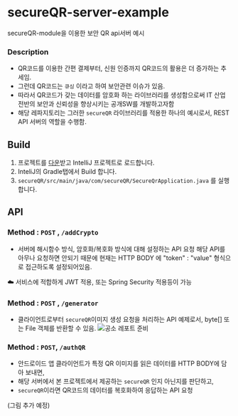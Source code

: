 # secureQR-server-example
secureQR-module을 이용한 보안 QR api서버 예시

<!--OSS_dev_competition, 공개SW 개발자 대회-->

### Description 
- QR코드를 이용한 간편 결제부터, 신원 인증까지 QR코드의 활용은 더 증가하는 추세임.
- 그런데 QR코드는 `큐싱` 이라고 하여 보안관련 이슈가 있음. 
- 따라서 QR코드가 갖는 데이터를 암호화 하는 라이브러리를 생성함으로써 IT 산업 전반의 보안과 신뢰성을 향상시키는 공개SW를 개발하고자함
- 해당 레파지토리는 그러한 `secureQR` 라이브러리를 적용한 하나의 예시로서, REST API 서버의 역할을 수행함.


## Build
1. 프로젝트를 [다운](https://github.com/SoTree17/secureQR-server-example/archive/refs/heads/main.zip)받고 IntelliJ 프로젝트로 로드합니다.  
2. InteliJ의 Gradle탭에서 Build 합니다.
3. <code>secureQR/src/main/java/com/secureQR/SecureQrApplication.java</code> 를 실행합니다.

## API
### Method : `POST` , `/addCrypto` 
- 서버에 해시함수 방식, 암호화/복호화 방식에 대해 설정하는 API 요청
해당 API를 아무나 요청하면 안되기 때문에 현재는 HTTP BODY 에 "token" : "value" 형식으로 접근하도록 설정되어있음.

☁️ 서비스에 적합하게 JWT 적용, 또는 Spring Security 적용등이 가능

### Method : `POST` , `/generator` 
- 클라이언트로부터 `secureQR`이미지 생성 요청을 처리하는 API 예제로서, byte[] 또는 File 객체를 반환할 수 있음. 
![공소 레포트 준비](https://user-images.githubusercontent.com/54317409/132018326-60096090-bdde-44c1-9fa8-66027785dc24.png)

### Method : `POST`, `/authQR`
- 안드로이드 앱 클라이언트가 특정 QR 이미지를 읽은 데이터를 HTTP BODY에 담아 보내면,
- 해당 서버에서 본 프로젝트에서 제공하는 `secureQR` 인지 아닌지를 판단하고,
- `secureQR`이라면 QR코드의 데이터를 복호화하여 응답하는 API 요청

(그림 추가 예정)
